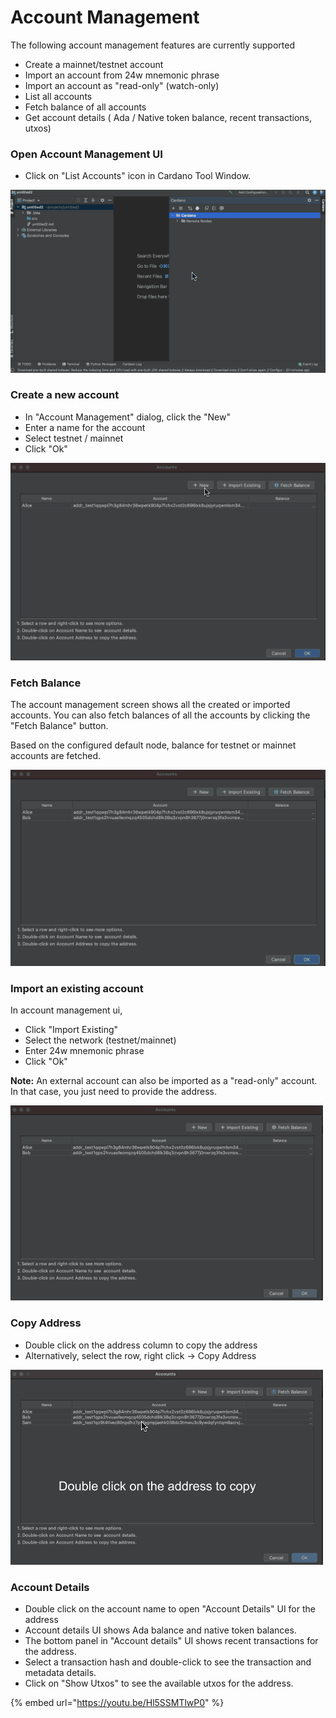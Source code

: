 # Account Management

The following account management features are currently supported

* Create a mainnet/testnet account
* Import an account from 24w mnemonic phrase
* Import an account as "read-only" \(watch-only\)
* List all accounts
* Fetch balance of all accounts
* Get account details \( Ada / Native token balance, recent transactions, utxos\)

### Open Account Management UI

* Click on "List Accounts" icon in Cardano Tool Window.

![](.gitbook/assets/accmgmt-open-ui.gif)

### Create a new account

* In "Account Management" dialog, click the "New"
* Enter a name for the account
* Select testnet / mainnet
* Click "Ok"

![](.gitbook/assets/account-mgmt-newaccount.gif)

###  Fetch Balance

The account management screen shows all the created or imported accounts. You can also fetch balances of all the accounts by clicking the "Fetch Balance" button.

Based on the configured default node, balance for testnet or mainnet accounts are fetched.

![](.gitbook/assets/acct-mgmt-fetchbalance.gif)

### Import an existing account

In account management ui,

* Click "Import Existing"
* Select the network \(testnet/mainnet\)
* Enter 24w mnemonic phrase
* Click "Ok"

**Note:** An external account can also be imported as a "read-only" account. In that case, you just need to provide the address.  
  


![](.gitbook/assets/acct-mgmt-importaccount.gif)

### Copy Address

* Double click on the address column to copy the address
* Alternatively, select the row, right click -&gt; Copy Address

![](.gitbook/assets/acct-mgmt-copyaddress.gif)

### Account Details

* Double click on the account name to open "Account Details" UI for the address
* Account details UI shows Ada balance and native token balances.
* The bottom panel in "Account details" UI shows recent transactions for the address.
* Select a transaction hash and double-click to see the transaction and metadata details.
* Click on "Show Utxos" to see the available utxos for the address.

{% embed url="https://youtu.be/Hl5SSMTlwP0" %}



